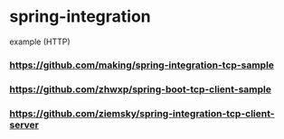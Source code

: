 # spring-integration
example (HTTP)

### https://github.com/making/spring-integration-tcp-sample
### https://github.com/zhwxp/spring-boot-tcp-client-sample
### https://github.com/ziemsky/spring-integration-tcp-client-server
